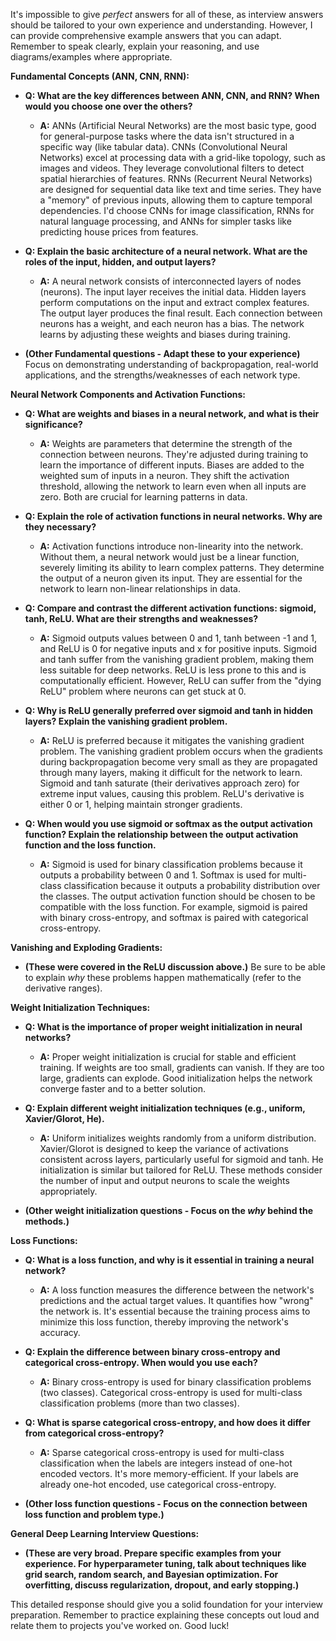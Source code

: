 It's impossible to give *perfect* answers for all of these, as interview answers should be tailored to your own experience and understanding. However, I can provide comprehensive example answers that you can adapt.  Remember to speak clearly, explain your reasoning, and use diagrams/examples where appropriate.

**Fundamental Concepts (ANN, CNN, RNN):**

*   **Q: What are the key differences between ANN, CNN, and RNN? When would you choose one over the others?**
    *   **A:** ANNs (Artificial Neural Networks) are the most basic type, good for general-purpose tasks where the data isn't structured in a specific way (like tabular data). CNNs (Convolutional Neural Networks) excel at processing data with a grid-like topology, such as images and videos. They leverage convolutional filters to detect spatial hierarchies of features. RNNs (Recurrent Neural Networks) are designed for sequential data like text and time series. They have a "memory" of previous inputs, allowing them to capture temporal dependencies.  I'd choose CNNs for image classification, RNNs for natural language processing, and ANNs for simpler tasks like predicting house prices from features.

*   **Q: Explain the basic architecture of a neural network. What are the roles of the input, hidden, and output layers?**
    *   **A:** A neural network consists of interconnected layers of nodes (neurons). The input layer receives the initial data. Hidden layers perform computations on the input and extract complex features. The output layer produces the final result.  Each connection between neurons has a weight, and each neuron has a bias. The network learns by adjusting these weights and biases during training.

*   **(Other Fundamental questions - Adapt these to your experience)**  Focus on demonstrating understanding of backpropagation, real-world applications, and the strengths/weaknesses of each network type.

**Neural Network Components and Activation Functions:**

*   **Q: What are weights and biases in a neural network, and what is their significance?**
    *   **A:** Weights are parameters that determine the strength of the connection between neurons.  They're adjusted during training to learn the importance of different inputs. Biases are added to the weighted sum of inputs in a neuron. They shift the activation threshold, allowing the network to learn even when all inputs are zero.  Both are crucial for learning patterns in data.

*   **Q: Explain the role of activation functions in neural networks. Why are they necessary?**
    *   **A:** Activation functions introduce non-linearity into the network. Without them, a neural network would just be a linear function, severely limiting its ability to learn complex patterns. They determine the output of a neuron given its input.  They are essential for the network to learn non-linear relationships in data.

*   **Q: Compare and contrast the different activation functions: sigmoid, tanh, ReLU. What are their strengths and weaknesses?**
    *   **A:** Sigmoid outputs values between 0 and 1, tanh between -1 and 1, and ReLU is 0 for negative inputs and x for positive inputs. Sigmoid and tanh suffer from the vanishing gradient problem, making them less suitable for deep networks. ReLU is less prone to this and is computationally efficient. However, ReLU can suffer from the "dying ReLU" problem where neurons can get stuck at 0.

*   **Q: Why is ReLU generally preferred over sigmoid and tanh in hidden layers? Explain the vanishing gradient problem.**
    *   **A:** ReLU is preferred because it mitigates the vanishing gradient problem.  The vanishing gradient problem occurs when the gradients during backpropagation become very small as they are propagated through many layers, making it difficult for the network to learn.  Sigmoid and tanh saturate (their derivatives approach zero) for extreme input values, causing this problem. ReLU's derivative is either 0 or 1, helping maintain stronger gradients.

*   **Q: When would you use sigmoid or softmax as the output activation function? Explain the relationship between the output activation function and the loss function.**
    *   **A:** Sigmoid is used for binary classification problems because it outputs a probability between 0 and 1. Softmax is used for multi-class classification because it outputs a probability distribution over the classes. The output activation function should be chosen to be compatible with the loss function. For example, sigmoid is paired with binary cross-entropy, and softmax is paired with categorical cross-entropy.

**Vanishing and Exploding Gradients:**

*   **(These were covered in the ReLU discussion above.)**  Be sure to be able to explain *why* these problems happen mathematically (refer to the derivative ranges).

**Weight Initialization Techniques:**

*   **Q: What is the importance of proper weight initialization in neural networks?**
    *   **A:** Proper weight initialization is crucial for stable and efficient training.  If weights are too small, gradients can vanish. If they are too large, gradients can explode. Good initialization helps the network converge faster and to a better solution.

*   **Q: Explain different weight initialization techniques (e.g., uniform, Xavier/Glorot, He).**
    *   **A:** Uniform initializes weights randomly from a uniform distribution. Xavier/Glorot is designed to keep the variance of activations consistent across layers, particularly useful for sigmoid and tanh. He initialization is similar but tailored for ReLU.  These methods consider the number of input and output neurons to scale the weights appropriately.

*   **(Other weight initialization questions - Focus on the *why* behind the methods.)**

**Loss Functions:**

*   **Q: What is a loss function, and why is it essential in training a neural network?**
    *   **A:** A loss function measures the difference between the network's predictions and the actual target values.  It quantifies how "wrong" the network is.  It's essential because the training process aims to minimize this loss function, thereby improving the network's accuracy.

*   **Q: Explain the difference between binary cross-entropy and categorical cross-entropy. When would you use each?**
    *   **A:** Binary cross-entropy is used for binary classification problems (two classes). Categorical cross-entropy is used for multi-class classification problems (more than two classes).

*   **Q: What is sparse categorical cross-entropy, and how does it differ from categorical cross-entropy?**
    *   **A:** Sparse categorical cross-entropy is used for multi-class classification when the labels are integers instead of one-hot encoded vectors. It's more memory-efficient.  If your labels are already one-hot encoded, use categorical cross-entropy.

*   **(Other loss function questions - Focus on the connection between loss function and problem type.)**

**General Deep Learning Interview Questions:**

*   **(These are very broad.  Prepare specific examples from your experience.  For hyperparameter tuning, talk about techniques like grid search, random search, and Bayesian optimization.  For overfitting, discuss regularization, dropout, and early stopping.)**

This detailed response should give you a solid foundation for your interview preparation. Remember to practice explaining these concepts out loud and relate them to projects you've worked on. Good luck!
